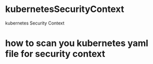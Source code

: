 # kubernetesSecurityContext
kubernetes Security Context

# how to scan you kubernetes yaml file for security context
